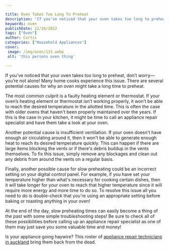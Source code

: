 ```yaml
---

title: Oven Takes Too Long To Preheat
description: "If you’ve noticed that your oven takes too long to preheat, don’t worry—you’re not alone! Many home cooks experience this issue. T...get more info"
keywords: oven
publishDate: 12/16/2022
tags: ["Oven"]
author: Curtis
categories: ["Household Appliances"]
cover: 
 image: /img/oven/115.webp
 alt: 'this persons oven thing'

---
```


If you’ve noticed that your oven takes too long to preheat, don’t worry—you’re not alone! Many home cooks experience this issue. There are several potential causes for why an oven might take a long time to preheat.

The most common culprit is a faulty heating element or thermostat. If your oven’s heating element or thermostat isn’t working properly, it won’t be able to reach the desired temperature in the allotted time. This is often the case with older ovens that haven't been properly maintained over the years. If this is the case in your kitchen, it might be time to call an appliance repair specialist and have them take a look at your oven. 

Another potential cause is insufficient ventilation. If your oven doesn't have enough air circulating around it, then it won't be able to generate enough heat to reach its desired temperature quickly. This can happen if there are large items blocking the vents or if there's debris buildup in the vents themselves. To fix this issue, simply remove any blockages and clean out any debris from around the vents on a regular basis. 

Finally, another possible cause for slow preheating could be an incorrect setting on your digital control panel. For example, if you have set your temperature higher than what's necessary for cooking certain dishes, then it will take longer for your oven to reach that higher temperature since it will require more energy and more time to do so. To resolve this issue all you need to do is double-check that you're using an appropriate setting before baking or roasting anything in your oven! 

At the end of the day, slow preheating times can easily become a thing of the past with some simple troubleshooting steps! Be sure to check all of these possibilities before calling up an appliance repair specialist as one of them may just save you some valuable time and money!

Is your appliance going haywire? This roster of <a href="/pages/appliance-repair-technicians-in-auckland/">appliance repair technicians in auckland</a> bring them back from the dead.